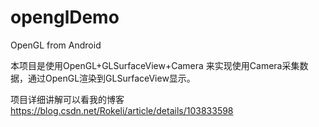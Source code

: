 # openglDemo
OpenGL from Android

本项目是使用OpenGL+GLSurfaceView+Camera 来实现使用Camera采集数据，通过OpenGL渲染到GLSurfaceView显示。

项目详细讲解可以看我的博客 https://blog.csdn.net/Rokeli/article/details/103833598

